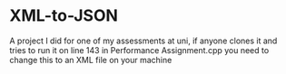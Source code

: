# XML-to-JSON

A project I did for one of my assessments at uni, if anyone clones it and tries to run it on line 143 in Performance Assignment.cpp you need to change this to an XML file on your machine
